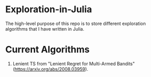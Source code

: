 # Exploration-in-Julia
The high-level purpose of this repo is to store different exploration algorithms that I have written in Julia.

# Current Algorithms
1. Lenient TS from "Lenient Regret for Multi-Armed Bandits" (https://arxiv.org/abs/2008.03959).
